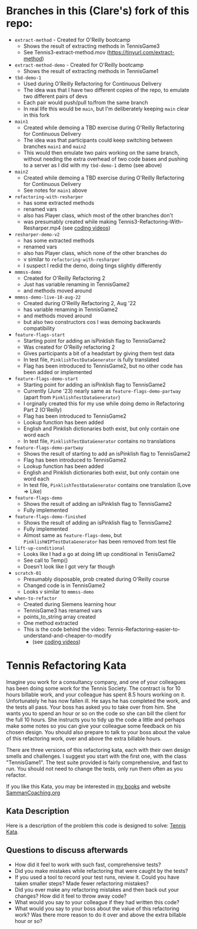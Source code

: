 # Branches in this (Clare's) fork of this repo:

- `extract-method` - Created for O'Reilly bootcamp
    - Shows the result of extracting methods in TennisGame3
    - See Tennis3-extract-method.mov (https://tinyurl.com/extract-method)
- `extract-method-demo` - Created for O'Reilly bootcamp
    - Shows the result of extracting methods in TennisGame1
- `tbd-demo-1`
    - Used during O'Reilly Refactoring for Continuous Delivery
    - The idea was that I have two different copies of the repo, to emulate two different pairs of devs
    - Each pair would push/pull to/from the same branch
    - In real life this would be `main`, but I'm deliberately keeping `main` clear in this fork
- `main1`
    - Created while demoing a TBD exercise during O'Reilly Refactoring for Continuous Delivery
    - The idea was that participants could keep switching between branches `main1` and `main2`
    - This would then emulate two pairs working on the same branch, without needing the extra overhead of two code bases and pushing to a server as I did with my `tbd-demo-1` demo (see above)
- `main2`
    - Created while demoing a TBD exercise during O'Reilly Refactoring for Continuous Delivery
    - See notes for `main1` above
- `refactoring-with-resharper`
    - has some extracted methods
    - renamed vars
    - also has Player class, which most of the other branches don't
    - was presumably created while making Tennis3-Refactoring-With-Resharper.mp4 (see [coding videos](/organising/private/career/sudbery-software/coding-videos.md))
- `resharper-demo-v2`
    - has some extracted methods
    - renamed vars
    - also has Player class, which none of the other branches do
    - v similar to `refactoring-with-resharper`
    - I suspect I redid the demo, doing tings slightly differently
- `mmmss-demo`
    - Created for O'Reilly Refactoring 2
    - Just has variable renaming in TennisGame2
    - and methods moved around
- `mmmss-demo-live-18-aug-22`
    - Created during O'Reilly Refactoring 2, Aug '22
    - has variable renaming in TennisGame2
    - and methods moved around
    - but also two constructors cos I was demoing backwards compatibility
- `feature-flags-start`
    - Starting point for adding an isPinklish flag to TennisGame2
    - Was created for O'Reilly refactoring 2
    - Gives participants a bit of a headstart by giving them test data
    - In test file, `PinklishTestDataGenerator` is fully translated
    - Flag has been introduced to TennisGame2, but no other code has been added or implemented
- `feature-flags-demo-start`
    - Starting point for adding an isPinklish flag to TennisGame2
    - Currently (June '23) nearly same as `feature-flags-demo-partway` (apart from `PinklishTestDataGenerator`)
    - I orginally created this for my use while doing demo in Refactoring Part 2 (O'Reilly)
    - Flag has been introduced to TennisGame2
    - Lookup function has been added
    - English and Pinklish dictionaries both exist, but only contain one word each
    - In test file, `PinklishTestDataGenerator` contains no translations
- `feature-flags-demo-partway`
    - Shows the result of starting to add an isPinklish flag to TennisGame2
    - Flag has been introduced to TennisGame2
    - Lookup function has been added
    - English and Pinklish dictionaries both exist, but only contain one word each
    - In test file, `PinklishTestDataGenerator` contains one translation (Love => Like)
- `feature-flags-demo`
    - Shows the result of adding an isPinklish flag to TennisGame2
    - Fully implemented
- `feature-flags-demo-finished`
    - Shows the result of adding an isPinklish flag to TennisGame2
    - Fully implemented
    - Almost same as `feature-flags-demo`, but `PinklishWIPTestDataGenerator` has been removed from test file
- `lift-up-conditional`
    - Looks like I had a go at doing lift up conditional in TenisGame2
    - See call to Temp()
    - Doesn't look like I got very far though
- `scratch-01`
    - Presumably disposable, prob created during O'Reilly course
    - Changed code is in TennisGame2
    - Looks v similar to `mmmss-demo`
- `when-to-refactor`
    - Created during Siemens learning hour   
    - TennisGame3 has renamed vars
    - points_to_string array created
    - One method extracted
    - This is the code behind the video: Tennis-Refactoring-easier-to-understand-and-cheaper-to-modify
        -  (see [coding videos](/organising/private/career/sudbery-software/coding-videos.md))

# Tennis Refactoring Kata

Imagine you work for a consultancy company, and one of your colleagues has been doing some work for the Tennis Society. The contract is for 10 hours billable work, and your colleague has spent 8.5 hours working on it. Unfortunately he has now fallen ill. He says he has completed the work, and the tests all pass. Your boss has asked you to take over from him. She wants you to spend an hour or so on the code so she can bill the client for the full 10 hours. She instructs you to tidy up the code a little and perhaps make some notes so you can give your colleague some feedback on his chosen design. You should also prepare to talk to your boss about the value of this refactoring work, over and above the extra billable hours.

There are three versions of this refactoring kata, each with their own design smells and challenges. I suggest you start with the first one, with the class "TennisGame1". The test suite provided is fairly comprehensive, and fast to run. You should not need to change the tests, only run them often as you refactor.

If you like this Kata, you may be interested in [my books](https://leanpub.com/u/emilybache) and website [SammanCoaching.org](https://sammancoaching.org)

## Kata Description

Here is a description of the problem this code is designed to solve: [Tennis Kata](https://sammancoaching.org/kata_descriptions/tennis.html).

## Questions to discuss afterwards

* How did it feel to work with such fast, comprehensive tests?
* Did you make mistakes while refactoring that were caught by the tests?
* If you used a tool to record your test runs, review it. Could you have taken smaller steps? Made fewer refactoring mistakes?
* Did you ever make any refactoring mistakes and then back out your changes? How did it feel to throw away code?
* What would you say to your colleague if they had written this code?
* What would you say to your boss about the value of this refactoring work? Was there more reason to do it over and above the extra billable hour or so?
